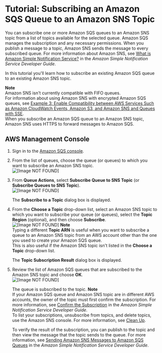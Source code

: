 # Tutorial: Subscribing an Amazon SQS Queue to an Amazon SNS Topic<a name="sqs-subscribe-queue-sns-topic"></a>

You can subscribe one or more Amazon SQS queues to an Amazon SNS topic from a list of topics available for the selected queue\. Amazon SQS manages the subscription and any necessary permissions\. When you publish a message to a topic, Amazon SNS sends the message to every subscribed queue\. For more information about Amazon SNS, see [What is Amazon Simple Notification Service?](http://docs.aws.amazon.com/sns/latest/dg/welcome.html) in the *Amazon Simple Notification Service Developer Guide*\.

In this tutorial you'll learn how to subscribe an existing Amazon SQS queue to an existing Amazon SNS topic\.

**Note**  
Amazon SNS isn't currently compatible with FIFO queues\.  
For information about using Amazon SNS with encrypted Amazon SQS queues, see [Example 3: Enable Compatibility between AWS Services Such as Amazon CloudWatch Events, Amazon S3, and Amazon SNS and Queues with SSE](sqs-server-side-encryption.md#compatibility-with-aws-services)\.  
When you subscribe an Amazon SQS queue to an Amazon SNS topic, Amazon SNS uses HTTPS to forward messages to Amazon SQS\.

## AWS Management Console<a name="subscribe-queue-to-sns-topic-console"></a>

1. Sign in to the [Amazon SQS console](https://console.aws.amazon.com/sqs/)\.

1. From the list of queues, choose the queue \(or queues\) to which you want to subscribe an Amazon SNS topic\.  
![\[Image NOT FOUND\]](http://docs.aws.amazon.com/AWSSimpleQueueService/latest/SQSDeveloperGuide/images/sqs-tutorials-subscribe-queue-to-sns-topic-choose-queue.png)

1. From **Queue Actions**, select **Subscribe Queue to SNS Topic** \(or **Subscribe Queues to SNS Topic**\)\.  
![\[Image NOT FOUND\]](http://docs.aws.amazon.com/AWSSimpleQueueService/latest/SQSDeveloperGuide/images/sqs-tutorials-subscribe-queue-to-sns-topic-drop-down.png)

   The **Subscribe to a Topic** dialog box is displayed\.

1. From the **Choose a Topic** drop\-down list, select an Amazon SNS topic to which you want to subscribe your queue \(or queues\), select the **Topic Region** \(optional\), and then choose **Subscribe**\.  
![\[Image NOT FOUND\]](http://docs.aws.amazon.com/AWSSimpleQueueService/latest/SQSDeveloperGuide/images/sqs-tutorials-subscribe-queue-to-sns-topic-dialog-box.png)
**Note**  
Typing a different **Topic ARN** is useful when you want to subscribe a queue to an Amazon SNS topic from an AWS account other than the one you used to create your Amazon SQS queue\.  
This is also useful if the Amazon SNS topic isn't listed in the **Choose a Topic** drop\-down list\.

   The **Topic Subscription Result** dialog box is displayed\.

1. Review the list of Amazon SQS queues that are subscribed to the Amazon SNS topic and choose **OK**\.  
![\[Image NOT FOUND\]](http://docs.aws.amazon.com/AWSSimpleQueueService/latest/SQSDeveloperGuide/images/sqs-tutorials-subscribe-queue-to-sns-topic-subscription-result.png)

   The queue is subscribed to the topic\.
**Note**  
If your Amazon SQS queue and Amazon SNS topic are in different AWS accounts, the owner of the topic must first confirm the subscription\. For more information, see [Confirm the Subscription](http://docs.aws.amazon.com/sns/latest/dg/SendMessageToHttp.html#SendMessageToHttp.confirm) in the *Amazon Simple Notification Service Developer Guide*\.  
To list your subscriptions, unsubscribe from topics, and delete topics, use the Amazon SNS console\. For more information, see [Clean Up](http://docs.aws.amazon.com/sns/latest/dg/CleanUp.html)\.

   To verify the result of the subscription, you can publish to the topic and then view the message that the topic sends to the queue\. For more information, see [Sending Amazon SNS Messages to Amazon SQS Queues](http://docs.aws.amazon.com/sns/latest/dg/SendMessageToSQS.html) in the *Amazon Simple Notification Service Developer Guide*\.